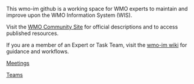 This wmo-im github is a working space for WMO experts to maintain and improve upon the WMO Information System (WIS).

Visit the [WMO Community Site](https://community.wmo.int/activity-areas/wmo-information-system-wis) for official descriptions and to access published resources.

If you are a member of an Expert or Task Team, visit the [wmo-im wiki](https://github.com/wmo-im/wmo-im.github.io/wiki) for guidance and workflows.

[Meetings](/meetings)

[Teams](/teams)